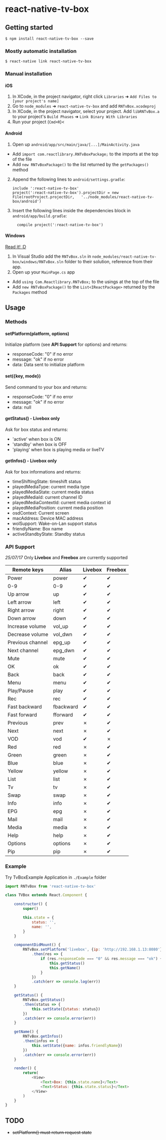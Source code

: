 
# react-native-tv-box

## Getting started

`$ npm install react-native-tv-box --save`

### Mostly automatic installation

`$ react-native link react-native-tv-box`

### Manual installation


#### iOS

1. In XCode, in the project navigator, right click `Libraries` ➜ `Add Files to [your project's name]`
2. Go to `node_modules` ➜ `react-native-tv-box` and add `RNTvBox.xcodeproj`
3. In XCode, in the project navigator, select your project. Add `libRNTvBox.a` to your project's `Build Phases` ➜ `Link Binary With Libraries`
4. Run your project (`Cmd+R`)<

#### Android

1. Open up `android/app/src/main/java/[...]/MainActivity.java`
  - Add `import com.reactlibrary.RNTvBoxPackage;` to the imports at the top of the file
  - Add `new RNTvBoxPackage()` to the list returned by the `getPackages()` method
2. Append the following lines to `android/settings.gradle`:
  	```
  	include ':react-native-tv-box'
  	project(':react-native-tv-box').projectDir = new File(rootProject.projectDir, 	'../node_modules/react-native-tv-box/android')
  	```
3. Insert the following lines inside the dependencies block in `android/app/build.gradle`:
  	```
      compile project(':react-native-tv-box')
  	```

#### Windows
[Read it! :D](https://github.com/ReactWindows/react-native)

1. In Visual Studio add the `RNTvBox.sln` in `node_modules/react-native-tv-box/windows/RNTvBox.sln` folder to their solution, reference from their app.
2. Open up your `MainPage.cs` app
  - Add `using Com.Reactlibrary.RNTvBox;` to the usings at the top of the file
  - Add `new RNTvBoxPackage()` to the `List<IReactPackage>` returned by the `Packages` method


## Usage

### Methods
#### setPlatform(platform, options)
Initialize platform (see **API Support** for options) and returns:
- responseCode: "0" if no error
- message: "ok" if no error
- data: Data sent to initialize platform

#### set({key, mode})
Send command to your box and returns:
- responseCode: "0" if no error
- message: "ok" if no error
- data: null
#### getStatus() - Livebox only
Ask for box status and returns:
* 'active' when box is ON
* 'standby' when box is OFF
* 'playing' when box is playing media or liveTV

#### getInfos() - Livebox only
Ask for box informations and returns:
- timeShiftingState: timeshift status
- playedMediaType: current media type
- playedMediaState: current media status
- playedMediaId: current channel ID
- playedMediaContextId: current media context id
- playedMediaPosition: current media position
- osdContext: Current screen
- macAddress: Device MAC address
- wolSupport: Wake-on-Lan support status
- friendlyName: Box name
- activeStandbyState: Standby status

### API Support
*25/07/17* Only **Livebox** and **Freebox** are currently supported

| Remote keys      | Alias       | Livebox     | Freebox      |
|------------------|-------------|-------------|--------------|
| Power            | power		 | ✔           | ✔           |
| 0-9              | 0-9		 | ✔           | ✔           |
| Up arrow         | up			 | ✔           | ✔           |
| Left arrow       | left		 | ✔           | ✔           |
| Right arrow      | right		 | ✔           | ✔           |
| Down arrow       | down		 | ✔           | ✔           |
| Increase volume  | vol_up		 | ✔           | ✔           |
| Decrease volume  | vol_dwn	 | ✔           | ✔           |
| Previous channel | epg_up		 | ✔           | ✔           |
| Next channel     | epg_dwn	 | ✔           | ✔           |
| Mute             | mute		 | ✔           | ✔           |
| OK               | ok			 | ✔           | ✔           |
| Back             | back		 | ✔           | ✔           |
| Menu             | menu		 | ✔           | ✔           |
| Play/Pause       | play		 | ✔           | ✔           |
| Rec              | rec		 | ✔           | ✔           |
| Fast backward    | fbackward	 | ✔           | ✔           |
| Fast forward     | fforward	 | ✔           | ✔           |
| Previous		   | prev		 | ✗           | ✔           |
| Next		       | next		 | ✗           | ✔           |
| VOD              | vod		 | ✔           | ✗           |
| Red              | red		 | ✗           | ✔           |
| Green            | green		 | ✗           | ✔           |
| Blue             | blue		 | ✗           | ✔           |
| Yellow           | yellow		 | ✗           | ✔           |
| List             | list		 | ✗           | ✔           |
| Tv               | tv			 | ✗           | ✔           |
| Swap             | swap		 | ✗           | ✔           |
| Info             | info		 | ✗           | ✔           |
| EPG              | epg		 | ✗           | ✔           |
| Mail             | mail		 | ✗           | ✔           |
| Media            | media		 | ✗           | ✔           |
| Help             | help		 | ✗           | ✔           |
| Options          | options	 | ✗           | ✔           |
| Pip              | pip		 | ✗           | ✔           |

### Example

Try TvBoxExample Application in `./Example` folder
```javascript
import RNTvBox from 'react-native-tv-box'

class TVBox extends React.Component {

	constructor() {
		super()

		this.state = {
			status: '',
			name: '',
		}
	}

	componentDidMount() {
		RNTvBox.setPlatform('livebox', {ip: 'http://192.168.1.13:8080'}) // set platform
			.then(res => {
				if (res.responseCode === "0" && res.message === "ok") {
					this.getStatus()
					this.getName()
				}
			})
			.catch(err => console.log(err))
	}

	getStatus() {
		RNTvBox.getStatus()
		.then(status => {
			this.setState({status: status})
		})
		.catch(err => console.error(err))
	}

	getName() {
		RNTvBox.getInfos()
		.then(infos => {
			this.setState({name: infos.friendlyName})
		})
		.catch(err => console.error(err))
	}

	render() {
		return(
			<View>
				<Text>Box: {this.state.name}</Text>
				<Text>Status: {this.state.status}</Text>
			</View>
		)
	}
}
```

## TODO
- ~~setPlatform() must return request state~~
  